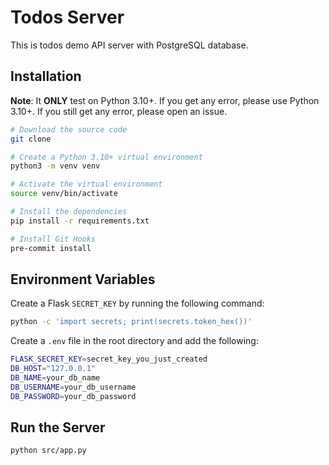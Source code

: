 # Todos Server

This is todos demo API server with PostgreSQL database.

## Installation

**Note**: It **ONLY** test on Python 3.10+. If you get any error,
please use Python 3.10+. If you still get any error, please open an issue.

```bash
# Download the source code
git clone

# Create a Python 3.10+ virtual environment
python3 -m venv venv

# Activate the virtual environment
source venv/bin/activate

# Install the dependencies
pip install -r requirements.txt

# Install Git Hooks
pre-commit install
```

## Environment Variables

Create a Flask `SECRET_KEY` by running the following command:

```bash
python -c 'import secrets; print(secrets.token_hex())'
```

Create a `.env` file in the root directory and add the following:

```bash
FLASK_SECRET_KEY=secret_key_you_just_created
DB_HOST="127.0.0.1"
DB_NAME=your_db_name
DB_USERNAME=your_db_username
DB_PASSWORD=your_db_password
```

## Run the Server

```bash
python src/app.py
```
